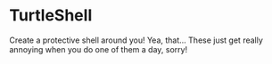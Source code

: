 # TurtleShell
Create a protective shell around you!
Yea, that... These just get really annoying when you do one of them a day, sorry!
